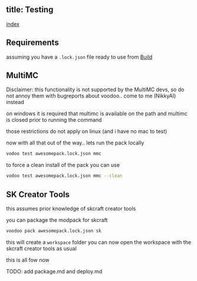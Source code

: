 title: Testing
---

[index](../)

## Requirements

assuming you have a `.lock.json` file ready to use from
[Build](build)

## MultiMC

Disclaimer: this functionality is not supported by the MultiMC devs, so do not
annoy them with bugreports about voodoo.. come to me (NikkyAI) instead

on windows it is required that multimc is available on the path
and multimc is closed prior to running the command

those restrictions do not apply on linux (and i have no mac to test)

now with all that out of the way.. lets run the pack locally


```bash
vodoo test awesomepack.lock.json mmc
```

to force a clean install of the pack you can use

```bash
vodoo test awesomepack.lock.json mmc --clean
```

## SK Creator Tools

this assumes prior knowledge of skcraft creator tools

you can package the modpack for skcraft

````bash
voodoo pack awesomepack.lock.json sk
````

this will create a `workspace` folder
you can now open the workspace with the skcraft creator tools as usual


this is all fow now

TODO: add package.md and deploy.md